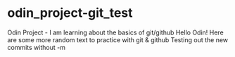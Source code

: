 # odin_project-git_test
Odin Project -  I am learning about the basics of git/github 
Hello Odin!
Here are some more random text to practice with git & github
Testing out the new commits without -m